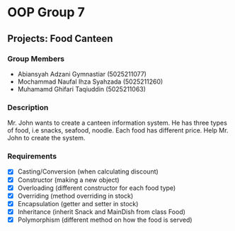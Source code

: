 # OOP Group 7

## Projects: Food Canteen

### Group Members

- Abiansyah Adzani Gymnastiar (5025211077)
- Mochammad Naufal Ihza Syahzada (5025211260)
- Muhamamd Ghifari Taqiuddin (5025211063)

### Description
Mr. John wants to create a canteen information system.
He has three types of food, i.e snacks, seafood, noodle.
Each food has different price. Help Mr. John to create the system.

### Requirements

- [x] Casting/Conversion (when calculating discount)
- [x] Constructor (making a new object)
- [x] Overloading (different constructor for each food type)
- [x] Overriding (method overriding in stock)
- [x] Encapsulation (getter and setter in stock)
- [x] Inheritance (inherit Snack and MainDish from class Food)
- [x] Polymorphism (different method on how the food is served)
